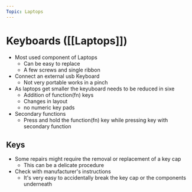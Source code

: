 ```yaml
---
Topic: Laptops
---
```

# Keyboards ([[Laptops]])
- Most used component of Laptops
	- Can be easy to replace
	- A few screws and single ribbon
- Connect an external usb Keyboard
	- Not very portable works in a pinch
- As laptops get smaller the keyuboard needs to be reduced in sixe
	- Addition of function(fn) keys
	- Changes in layout
	- no numeric key pads
- Secondary functions
	- Press and hold the function(fn) key while pressing key with secondary function

## Keys

- Some repairs might require the removal or replacement of a key cap
	- This can be a delicate procedure
- Check with manufacturer's instructions
	-  It's very easy to accidentally break the key cap or the components underneath